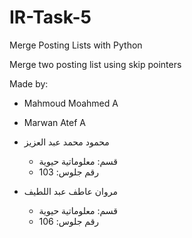 # IR-Task-5
Merge Posting Lists with Python

Merge two posting list using skip pointers


Made by:
  
  * Mahmoud Moahmed A
  * Marwan Atef A
  
  * محمود محمد عبد العزيز
    * قسم: معلوماتية حيوية
    * رقم جلوس: 103

  * مروان عاطف عبد اللطيف
    * قسم: معلوماتية حيوية
    * رقم جلوس: 106
